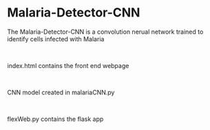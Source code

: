 # Malaria-Detector-CNN
<p>The Malaria-Detector-CNN is a convolution nerual network trained to identify cells infected with Malaria<p>
 <br>
<p>index.html contains the front end webpage</p>
<br>
<p>CNN model created in malariaCNN.py</p>
<br>
<p>flexWeb.py contains the flask app</p>
